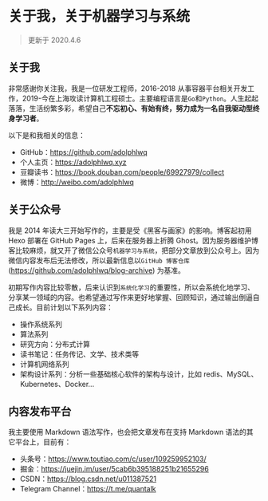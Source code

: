 # 关于我，关于机器学习与系统
>更新于 2020.4.6

## 关于我
非常感谢你关注我，我是一位研发工程师，2016-2018 从事容器平台相关开发工作，2019-今在上海攻读计算机工程硕士。主要编程语言是`Go`和`Python`。人生起起落落，生活纷繁多彩，希望自己**不忘初心、有始有终，努力成为一名自我驱动型终身学习者**。

以下是和我相关的信息：
- GitHub：https://github.com/adolphlwq
- 个人主页：https://adolphlwq.xyz
- 豆瓣读书：https://book.douban.com/people/69927979/collect
- 微博：http://weibo.com/adolphlwq

## 关于公众号
我是 2014 年读大三开始写作的，主要是受《黑客与画家》的影响。博客起初用 Hexo 部署在 GitHub Pages 上，后来在服务器上折腾 Ghost。因为服务器维护博客比较麻烦，就又开了微信公众号`机器学习与系统`，把部分文章放到公众号上。因为微信内容发布后无法修改，所以最新信息以`GitHub 博客仓库`(https://github.com/adolphlwq/blog-archive) 为基准。

初期写作内容比较零散，后来认识到`系统化学习`的重要性，所以会系统化地学习、分享某一领域的内容。也希望通过写作来更好地掌握、回顾知识，通过输出倒逼自己成长。目前计划以下系列内容：
- 操作系统系列
- 算法系列
- 研究方向：分布式计算
- 读书笔记：任务传记、文学、技术类等
- 计算机网络系列
- 架构设计系列：分析一些基础核心软件的架构与设计，比如 redis、MySQL、Kubernetes、Docker...

## 内容发布平台
我主要使用 Markdown 语法写作，也会把文章发布在支持 Markdown 语法的其它平台上，目前有：
- 头条号：https://www.toutiao.com/c/user/109259952103/
- 掘金：https://juejin.im/user/5cab6b395188251b21655296
- CSDN：https://blog.csdn.net/u011387521
- Telegram Channel：https://t.me/quantalk